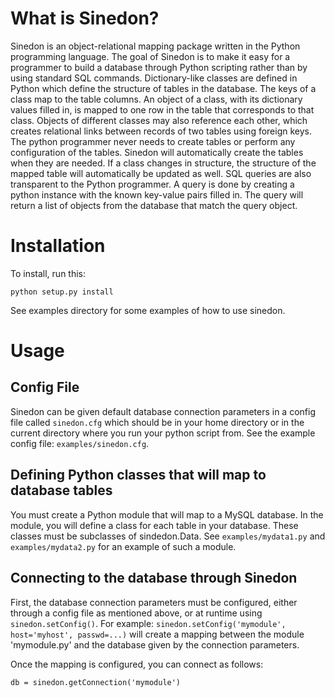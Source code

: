 # What is Sinedon?

Sinedon is an object-relational mapping package written in the Python
programming language.  The goal of Sinedon is to make it easy for a
programmer to build a database through Python scripting rather than by
using standard SQL commands.  Dictionary-like classes are defined in Python
which define the structure of tables in the database.  The keys of a class
map to the table columns.  An object of a class, with its dictionary values
filled in, is mapped to one row in the table that corresponds to that
class.  Objects of different classes may also reference each other, which
creates relational links between records of two tables using foreign keys.
The python programmer never needs to create tables or perform any
configuration of the tables.  Sinedon will automatically create the tables
when they are needed.  If a class changes in structure, the structure of
the mapped table will automatically be updated as well.  SQL queries are
also transparent to the Python programmer.  A query is done by creating a
python instance with the known key-value pairs filled in.  The query will
return a list of objects from the database that match the query object.

# Installation

To install, run this:

```
python setup.py install
```

See examples directory for some examples of how to use sinedon.

# Usage

## Config File

Sinedon can be given default database connection parameters in a config
file called `sinedon.cfg` which should be in your home directory or in the
current directory where you run your python script from.  See the example
config file: `examples/sinedon.cfg`.

## Defining Python classes that will map to database tables

You must create a Python module that will map to a MySQL database.
In the module, you will define a class for each table in your database.
These classes must be subclasses of sindedon.Data.  See `examples/mydata1.py`
and `examples/mydata2.py` for an example of such a module.

## Connecting to the database through Sinedon

First, the database connection parameters must be configured, either through
a config file as mentioned above, or at runtime using `sinedon.setConfig()`.
For example:  `sinedon.setConfig('mymodule', host='myhost', passwd=...)`
will create a mapping between the module 'mymodule.py' and the database
given by the connection parameters.

Once the mapping is configured, you can connect as follows:

```
db = sinedon.getConnection('mymodule')
```
